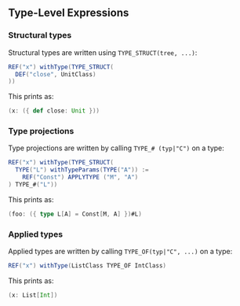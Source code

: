 Type-Level Expressions
----------------------

### Structural types

Structural types are written using `TYPE_STRUCT(tree, ...)`:

```scala
REF("x") withType(TYPE_STRUCT(
  DEF("close", UnitClass)
))
```

This prints as:

```scala
(x: ({ def close: Unit }))
```

### Type projections

Type projections are written by calling `TYPE_# (typ|"C")` on a type:

```scala
REF("x") withType(TYPE_STRUCT(
  TYPE("L") withTypeParams(TYPE("A")) :=
    REF("Const") APPLYTYPE ("M", "A")
) TYPE_#("L"))
```

This prints as:

```scala
(foo: ({ type L[A] = Const[M, A] })#L)
```

### Applied types

Applied types are written by calling `TYPE_OF(typ|"C", ...)` on a type:

```scala
REF("x") withType(ListClass TYPE_OF IntClass)
```

This prints as:

```scala
(x: List[Int])
```
